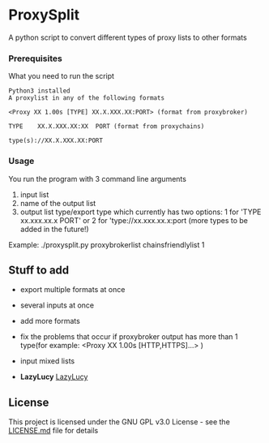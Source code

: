 # ProxySplit

A python script to convert different types of proxy lists to other formats

### Prerequisites

What you need to run the script

```
Python3 installed
A proxylist in any of the following formats

<Proxy XX 1.00s [TYPE] XX.X.XXX.XX:PORT> (format from proxybroker)

TYPE    XX.X.XXX.XX:XX  PORT (format from proxychains)

type(s)://XX.X.XXX.XX:PORT

```

### Usage

You run the program with 3 command line arguments
1. input list
2. name of the output list
3. output list type/export type which currently has two options: 1 for 'TYPE   xx.xxx.xx.x PORT' or 2 for 'type://xx.xxx.xx.x:port (more types to be added in the future!)

Example: ./proxysplit.py proxybrokerlist chainsfriendlylist 1



## Stuff to add

* export multiple formats at once
* several inputs at once
* add more formats
* fix the problems that occur if proxybroker output has more than 1 type(for example: <Proxy XX 1.00s [HTTP,HTTPS]...> )
* input mixed lists



* **LazyLucy** [LazyLucy](https://github.com/lazylucy)


## License

This project is licensed under the GNU GPL v3.0 License - see the [LICENSE.md](LICENSE.md) file for details
